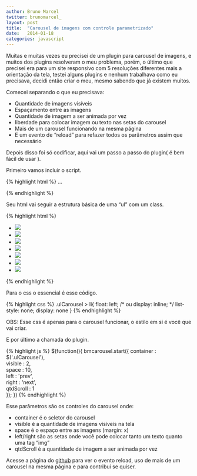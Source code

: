 ```yaml
---
author: Bruno Marcel
twitter: brunomarcel_
layout: post
title:  "Carousel de imagens com controle parametrizado"
date:   2014-01-18
categories: javascript
---
```

Muitas e muitas vezes eu precisei de um plugin para carousel de imagens, e muitos dos plugins resolveram o meu problema, porém, o último que precisei era para um site responsivo com 5 resoluções diferentes mais a orientação da tela, testei alguns plugins e nenhum trabalhava como eu precisava, decidi então criar o meu, mesmo sabendo que já existem muitos.

Comecei separando o que eu precisava:

<ul>
	<li>Quantidade de imagens visíveis</li>
	<li>Espaçamento entre as imagens</li>
	<li>Quantidade de imagem a ser animada por vez</li>
	<li>liberdade para colocar imagem ou texto nas setas do carousel</li>
	<li>Mais de um carousel funcionando na mesma página</li>
	<li>E um evento de “reload” para refazer todos os parâmetros assim que necessário</li>
</ul>

Depois disso foi só codificar, aqui vai um passo a passo do plugin( é bem fácil de usar ).

Primeiro vamos incluir o script.

{% highlight html %}
...
<script type="text/javascript" src="http://code.jquery.com/jquery-2.0.3.min.js"></script>
<script type="text/javascript" src="libs/bmcarousel.min.js"></script>
</body>
{% endhighlight %}

Seu html vai seguir a estrutura básica de uma “ul” com um class.

{% highlight html %}
<ul class="ulCarousel">
    <li><img src="imgs/img-1.jpg" /></li>
    <li><img src="imgs/img-2.jpg" /></li>
    <li><img src="imgs/img-3.jpg" /></li>
    <li><img src="imgs/img-4.jpg" /></li>
    <li><img src="imgs/img-5.jpg" /></li>
    <li><img src="imgs/img-6.jpg" /></li>
    <li><img src="imgs/img-7.jpg" /></li>
</ul>
{% endhighlight %}

Para o css o essencial é esse código.

{% highlight css %}
.ulCarousel > li{
    float: left; /* ou display: inline; */
    list-style: none;
    display: none
}
{% endhighlight %}

OBS: Esse css é apenas para o carousel funcionar, o estilo em si é você que vai criar.

E por último a chamada do plugin.

{% highlight js %}
$(function(){
    bmcarousel.start({
        container   : $('.ulCarousel'),     
        visible     : 2,                   
        space       : 10,                  
        left        : 'prev',              
        right       : 'next',              
        qtdScroll   : 1                    
    });
})
{% endhighlight %}

Esse parâmetros são os controles do carousel onde:

<ul>
	<li>container é o seletor do carousel</li>
	<li>visible é a quantidade de imagens visíveis na tela</li>
	<li>space é o espaço entre as imagens (margin: x)</li>
	<li>left/right são as setas onde você pode colocar tanto um texto quanto uma tag “img”</li>
	<li>qtdScroll é a quantidade de imagem a ser animada por vez</li>
</ul>

Acesse a página do [github][github] para ver o evento reload, uso de mais de um carousel na mesma página e para contribui se quiser.

[github]: https://github.com/brunomarcel/bmcarousel